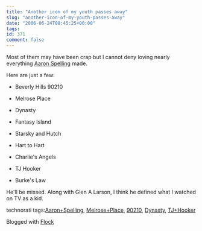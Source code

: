 ```yaml
---
title: "Another icon of my youth passes away"
slug: "another-icon-of-my-youth-passes-away"
date: "2006-06-24T08:45:25+00:00"
tags:
id: 371
comment: false
---
```


Most of them may have been crap but I cannot deny loving nearly everything [Aaron Spelling](http://uk.news.yahoo.com/24062006/325/producer-aaron-spelling-dies.html) made. 

Here are just a few:

*   Beverly Hills 90210

*   Melrose Place

*   Dynasty

*   Fantasy Island
*   Starsky
and Hutch
*   Hart to Hart
*   Charlie's Angels
*   TJ Hooker

*   Burke's Law

He'll be missed. Along with Glen A Larson, I think he defined what I watched on TV as a kid.

<!-- technorati tags begin -->

technorati tags:[Aaron+Spelling](http://technorati.com/tag/Aaron+Spelling), [Melrose+Place](http://technorati.com/tag/Melrose+Place), [90210](http://technorati.com/tag/90210), [Dynasty](http://technorati.com/tag/Dynasty), [TJ+Hooker](http://technorati.com/tag/TJ+Hooker)
<!-- technorati tags end -->

Blogged with [Flock](http://www.flock.com "Flock")
